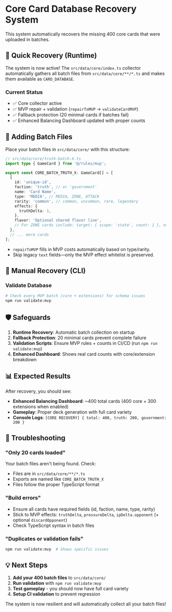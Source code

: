 # Core Card Database Recovery System

This system automatically recovers the missing 400 core cards that were uploaded in batches.

## 🚀 Quick Recovery (Runtime)

The system is now active! The `src/data/core/index.ts` collector automatically gathers all batch files from `src/data/core/**/*.ts` and makes them available as `CARD_DATABASE`.

### Current Status
- ✅ Core collector active
- ✅ MVP repair + validation (`repairToMVP` → `validateCardMVP`)
- ✅ Fallback protection (20 minimal cards if batches fail)
- ✅ Enhanced Balancing Dashboard updated with proper counts

## 📂 Adding Batch Files

Place your batch files in `src/data/core/` with this structure:

```typescript
// src/data/core/truth-batch-X.ts
import type { GameCard } from '@/rules/mvp';

export const CORE_BATCH_TRUTH_X: GameCard[] = [
  {
    id: 'unique-id',
    faction: 'truth', // or 'government'
    name: 'Card Name',
    type: 'MEDIA', // MEDIA, ZONE, ATTACK
    rarity: 'common', // common, uncommon, rare, legendary
    effects: {
      truthDelta: 1,
    },
    flavor: 'Optional shared flavor line',
    // For ZONE cards include: target: { scope: 'state', count: 1 }, effects: { pressureDelta: N }
  },
  // ... more cards
];
```
- `repairToMVP` fills in MVP costs automatically based on type/rarity.
- Skip legacy `text` fields—only the MVP effect whitelist is preserved.

## 🔧 Manual Recovery (CLI)

### Validate Database
```bash
# Check every MVP batch (core + extensions) for schema issues
npm run validate:mvp
```

## 🛡️ Safeguards

1. **Runtime Recovery**: Automatic batch collection on startup
2. **Fallback Protection**: 20 minimal cards prevent complete failure
3. **Validation Scripts**: Ensure MVP rules + counts in CI/CD (run `npm run validate:mvp`)
4. **Enhanced Dashboard**: Shows real card counts with core/extension breakdown

## 📊 Expected Results

After recovery, you should see:
- **Enhanced Balancing Dashboard**: ~400 total cards (400 core + 300 extensions when enabled)
- **Gameplay**: Proper deck generation with full card variety  
- **Console Logs**: `[CORE RECOVERY] { total: 400, truth: 200, government: 200 }`

## 🚨 Troubleshooting

### "Only 20 cards loaded"
Your batch files aren't being found. Check:
- Files are in `src/data/core/**/*.ts` 
- Exports are named like `CORE_BATCH_TRUTH_X`
- Files follow the proper TypeScript format

### "Build errors"
- Ensure all cards have required fields (id, faction, name, type, rarity)
- Stick to MVP effects: `truthDelta`, `pressureDelta`, `ipDelta.opponent` (+ optional `discardOpponent`)
- Check TypeScript syntax in batch files

### "Duplicates or validation fails"
```bash
npm run validate:mvp  # Shows specific issues
```

## 💡 Next Steps

1. **Add your 400 batch files** to `src/data/core/`
2. **Run validation** with `npm run validate:mvp`
3. **Test gameplay** - you should now have full card variety
4. **Setup CI validation** to prevent regression

The system is now resilient and will automatically collect all your batch files!
